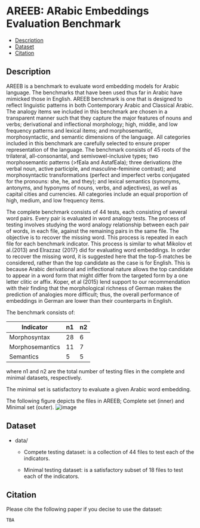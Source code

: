 # AREEB: ARabic Embeddings Evaluation Benchmark

- [Description](#description)
- [Dataset](#dataset)
- [Citation](#citation)

## Description

AREEB is a benchmark to evaluate word embedding models for Arabic language. The benchmarks that have been used thus far in Arabic have mimicked those in English. AREEB benchmark is one that is designed to reflect linguistic patterns in both Contemporary Arabic and Classical Arabic. The analogy items we included in this benchmark are chosen in a transparent manner such that they capture the major features of nouns and verbs; derivational and inflectional morphology; high, middle, and low frequency patterns and lexical items; and morphosemantic, morphosyntactic, and semantic dimensions of the language. 
All categories included in this benchmark are carefully selected to ensure proper representation of the language. The benchmark consists of 45 roots of the trilateral, all-consonantal, and semivowel-inclusive types; two morphosemantic patterns (>fEala  and  AstafEala); three derivations (the verbal noun, active participle, and masculine-feminine contrast); and morphosyntactic transformations (perfect and imperfect verbs conjugated for the pronouns: she, he, and they); and lexical semantics (synonyms, antonyms, and hyponyms of nouns, verbs, and adjectives), as well as capital cities and currencies. All categories include an equal proportion of high, medium, and low frequency items.

The complete benchmark consists of 44 tests, each consisting of several word pairs. Every pair is evaluated in word analogy tests.
The process of testing involves studying the word analogy relationship between each pair of words, in each file, against the remaining pairs in the same file. The objective is to recover the missing word. This process is repeated in each file for each benchmark indicator. This process is similar to what Mikolov et al.(2013) and Elrazzaz (2017} did for evaluating word embeddings. In order to recover the missing word, it is suggested here that the top-5 matches be considered, rather than the top candidate as the case is for English. This is because Arabic derivational and inflectional nature allows the top candidate to appear in a word form that might differ from the targeted form by a one letter clitic or affix. Koper, et al (2015) lend support to our recommendation with their finding that the morphological richness of German makes the prediction of analogies more difficult; thus, the overall performance of embeddings in German are lower than their counterparts in English. 

The benchmark consists of:

| Indicator         | n1 	| n2  |
|------------------	|---- |----	|
| Morphosyntax      | 28 	|  6  |
| Morphosemantics   | 11 	|  7	|
| Semantics       	| 5   |  5	|

where n1 and n2 are the total number of testing files in the complete and minimal datasets, respectively.

The minimal set is satisfactory to evaluate a given Arabic word embedding.

The following figure depicts the files in AREEB; Complete set (inner) and Minimal set (outer).
![image](https://user-images.githubusercontent.com/12669834/116007407-b7569080-a620-11eb-92f6-1f391f382646.png)


## Dataset

- data/
                      
  - Compete testing dataset: is a collection of 44 files to test each of the indicators.
                     
  - Minimal testing dataset: is a satisfactory subset of 18 files to test each of the indicators.
                     
## Citation

Please cite the following paper if you decise to use the dataset:

    TBA
